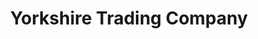 ---
title: "Yorkshire Trading Company"
url: /buxton/yorkshire-trading-company/
shop: variety store
---
